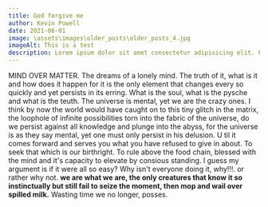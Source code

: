 ```yaml
---
title: God forgive me
author: Kevin Powell
date: 2021-06-01
image: \assets\images\older_posts\older_posts_4.jpg
imageAlt: This is a test
description: Lorem ipsum dolor sit amet consectetur adipisicing elit. Perferendis accusantium sit illo neque rem omnis quaerat, nam similique vitae delectus ad magni vel quo maxime, magnam placeat. Reprehenderit, distinctio aliquam?
---
```


MIND OVER MATTER.
The dreams of a lonely mind. The truth of it, what is it and how does it happen for it is the only element that changes every so quickly and yet persists in its erring. What is the soul, what is the pysche and what is the teuth.
The universe is mental, yet we are the crazy ones. I think by now the world would have caught on to this tiny glitch in the matrix, the loophole of infinite possibilities torn into the fabric of the universe, do we persist against all knowledge and plunge into the abyss, for the universe is as they say mental, yet one must only persist in his delusion. U til it comes forward and serves you what you have refused to give in about. To seek that which is our birthright. To rule above the food chain, blessed with the mind and it's capacity to elevate by consious standing. I guess my argument is if it were all so easy? Why isn't everyone doing it, why!!!. or rather why not. **we are what we are, the only creatures that know it so instinctually but still fail to seize the moment, then mop and wail over spilled milk.** Wasting time we no longer, posses.

